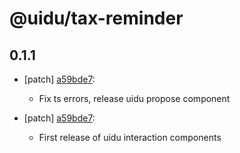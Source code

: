 # @uidu/tax-reminder

## 0.1.1
- [patch] [a59bde7](https://github.org/uidu-org/guidu/commits/a59bde7):

  - Fix ts errors, release uidu propose component
- [patch] [a59bde7](https://github.org/uidu-org/guidu/commits/a59bde7):

  - First release of uidu interaction components
